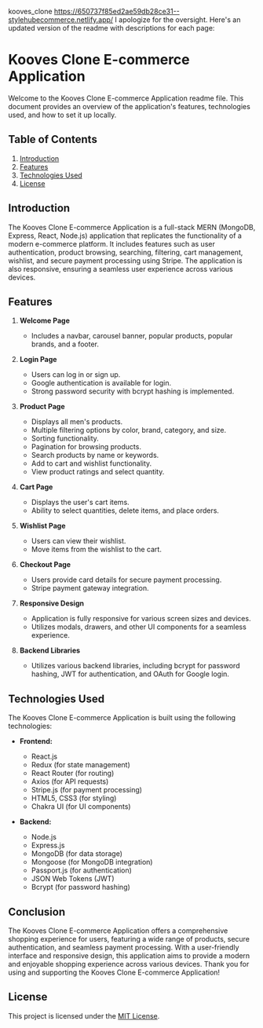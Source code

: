kooves_clone https://650737f85ed2ae59db28ce31--stylehubecommerce.netlify.app/
I apologize for the oversight. Here's an updated version of the readme with descriptions for each page:

# Kooves Clone E-commerce Application

Welcome to the Kooves Clone E-commerce Application readme file. This document provides an overview of the application's features, technologies used, and how to set it up locally.

## Table of Contents

1. [Introduction](#introduction)
2. [Features](#features)
3. [Technologies Used](#technologies-used)
4. [License](#license)

## Introduction

The Kooves Clone E-commerce Application is a full-stack MERN (MongoDB, Express, React, Node.js) application that replicates the functionality of a modern e-commerce platform. It includes features such as user authentication, product browsing, searching, filtering, cart management, wishlist, and secure payment processing using Stripe. The application is also responsive, ensuring a seamless user experience across various devices.

## Features

1. **Welcome Page**
   - Includes a navbar, carousel banner, popular products, popular brands, and a footer.

2. **Login Page**
   - Users can log in or sign up.
   - Google authentication is available for login.
   - Strong password security with bcrypt hashing is implemented.

3. **Product Page**
   - Displays all men's products.
   - Multiple filtering options by color, brand, category, and size.
   - Sorting functionality.
   - Pagination for browsing products.
   - Search products by name or keywords.
   - Add to cart and wishlist functionality.
   - View product ratings and select quantity.

4. **Cart Page**
   - Displays the user's cart items.
   - Ability to select quantities, delete items, and place orders.

5. **Wishlist Page**
   - Users can view their wishlist.
   - Move items from the wishlist to the cart.

6. **Checkout Page**
   - Users provide card details for secure payment processing.
   - Stripe payment gateway integration.

7. **Responsive Design**
   - Application is fully responsive for various screen sizes and devices.
   - Utilizes modals, drawers, and other UI components for a seamless experience.

8. **Backend Libraries**
   - Utilizes various backend libraries, including bcrypt for password hashing, JWT for authentication, and OAuth for Google login.

## Technologies Used

The Kooves Clone E-commerce Application is built using the following technologies:

- **Frontend:**
  - React.js
  - Redux (for state management)
  - React Router (for routing)
  - Axios (for API requests)
  - Stripe.js (for payment processing)
  - HTML5, CSS3 (for styling)
  - Chakra UI (for UI components)

- **Backend:**
  - Node.js
  - Express.js
  - MongoDB (for data storage)
  - Mongoose (for MongoDB integration)
  - Passport.js (for authentication)
  - JSON Web Tokens (JWT)
  - Bcrypt (for password hashing)

## Conclusion
The Kooves Clone E-commerce Application offers a comprehensive shopping experience for users, featuring a wide range of products, secure authentication, and seamless payment processing. With a user-friendly interface and responsive design, this application aims to provide a modern and enjoyable shopping experience across various devices.
Thank you for using and supporting the Kooves Clone E-commerce Application!

## License

This project is licensed under the [MIT License](LICENSE).
